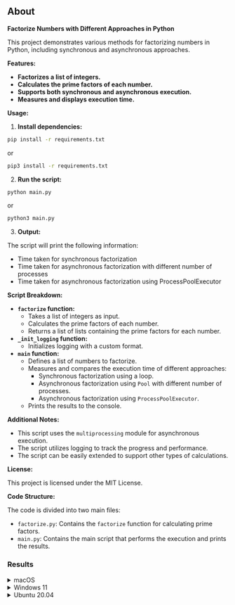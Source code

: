 ## About

**Factorize Numbers with Different Approaches in Python**

This project demonstrates various methods for factorizing numbers in Python, including synchronous and asynchronous approaches.

**Features:**

* **Factorizes a list of integers.**
* **Calculates the prime factors of each number.**
* **Supports both synchronous and asynchronous execution.**
* **Measures and displays execution time.**

**Usage:**

1. **Install dependencies:**

```bash
pip install -r requirements.txt
```
or
```bash
pip3 install -r requirements.txt
```

2. **Run the script:**

```bash
python main.py
```
or
```bash
python3 main.py
```

3. **Output:**

The script will print the following information:

* Time taken for synchronous factorization
* Time taken for asynchronous factorization with different number of processes
* Time taken for asynchronous factorization using ProcessPoolExecutor

**Script Breakdown:**

* **`factorize` function:**
    * Takes a list of integers as input.
    * Calculates the prime factors of each number.
    * Returns a list of lists containing the prime factors for each number.
* **`_init_logging` function:**
    * Initializes logging with a custom format.
* **`main` function:**
    * Defines a list of numbers to factorize.
    * Measures and compares the execution time of different approaches:
        * Synchronous factorization using a loop.
        * Asynchronous factorization using `Pool` with different number of processes.
        * Asynchronous factorization using `ProcessPoolExecutor`.
    * Prints the results to the console.

**Additional Notes:**

* This script uses the `multiprocessing` module for asynchronous execution.
* The script utilizes logging to track the progress and performance.
* The script can be easily extended to support other types of calculations.

**License:**

This project is licensed under the MIT License.

**Code Structure:**

The code is divided into two main files:

* `factorize.py`: Contains the `factorize` function for calculating prime factors.
* `main.py`: Contains the main script that performs the execution and prints the results.

### Results

<details>
<summary>macOS</summary>

Python 3.11.6, MacBook Air M1
 
```commandline
2023-12-07 21:22:12,497 INFO Sync calculations
2023-12-07 21:22:12,497 DEBUG Start time: 1701976932.497167
2023-12-07 21:22:12,497 DEBUG pid=11257, numbers=(128,)
2023-12-07 21:22:12,497 DEBUG pid=11257, numbers=(255,)
2023-12-07 21:22:12,497 DEBUG pid=11257, numbers=(99999,)
2023-12-07 21:22:12,500 DEBUG pid=11257, numbers=(10651060,)
2023-12-07 21:22:12,794 DEBUG pid=11257, numbers=(12345678,)
2023-12-07 21:22:13,131 DEBUG pid=11257, numbers=(73967205,)
2023-12-07 21:22:15,147 DEBUG End time: 1701976935.1471791
2023-12-07 21:22:15,147 DEBUG Time: 2.650174856185913
2023-12-07 21:22:15,147 INFO -------------------------
2023-12-07 21:22:15,147 INFO Async calculations Pool with 1 processes
2023-12-07 21:22:15,147 DEBUG Start time: 1701976935.147379
2023-12-07 21:22:15,190 DEBUG pid=11262, numbers=(128,)
2023-12-07 21:22:15,190 DEBUG pid=11262, numbers=(255,)
2023-12-07 21:22:15,190 DEBUG pid=11262, numbers=(99999,)
2023-12-07 21:22:15,193 DEBUG pid=11262, numbers=(10651060,)
2023-12-07 21:22:15,486 DEBUG pid=11262, numbers=(12345678,)
2023-12-07 21:22:15,823 DEBUG pid=11262, numbers=(73967205,)
2023-12-07 21:22:17,835 DEBUG End time: 1701976937.835097
2023-12-07 21:22:17,835 DEBUG Time: 2.687864065170288
2023-12-07 21:22:17,835 INFO -------------------------
2023-12-07 21:22:17,835 INFO Async calculations Pool with 2 processes
2023-12-07 21:22:17,835 DEBUG Start time: 1701976937.835268
2023-12-07 21:22:17,873 DEBUG pid=11263, numbers=(128,)
2023-12-07 21:22:17,873 DEBUG pid=11263, numbers=(99999,)
2023-12-07 21:22:17,873 DEBUG pid=11264, numbers=(255,)
2023-12-07 21:22:17,873 DEBUG pid=11264, numbers=(10651060,)
2023-12-07 21:22:17,876 DEBUG pid=11263, numbers=(12345678,)
2023-12-07 21:22:18,169 DEBUG pid=11264, numbers=(73967205,)
2023-12-07 21:22:20,185 DEBUG End time: 1701976940.185152
2023-12-07 21:22:20,185 DEBUG Time: 2.3500239849090576
2023-12-07 21:22:20,185 INFO -------------------------
2023-12-07 21:22:20,185 INFO Async calculations Pool with 3 processes
2023-12-07 21:22:20,185 DEBUG Start time: 1701976940.185317
2023-12-07 21:22:20,225 DEBUG pid=11265, numbers=(128,)
2023-12-07 21:22:20,225 DEBUG pid=11267, numbers=(255,)
2023-12-07 21:22:20,225 DEBUG pid=11266, numbers=(99999,)
2023-12-07 21:22:20,225 DEBUG pid=11265, numbers=(10651060,)
2023-12-07 21:22:20,225 DEBUG pid=11267, numbers=(12345678,)
2023-12-07 21:22:20,228 DEBUG pid=11266, numbers=(73967205,)
2023-12-07 21:22:22,251 DEBUG End time: 1701976942.2518559
2023-12-07 21:22:22,251 DEBUG Time: 2.0666708946228027
2023-12-07 21:22:22,252 INFO -------------------------
2023-12-07 21:22:22,252 INFO Async calculations Pool with 4 processes
2023-12-07 21:22:22,252 DEBUG Start time: 1701976942.252012
2023-12-07 21:22:22,289 DEBUG pid=11271, numbers=(128,)
2023-12-07 21:22:22,289 DEBUG pid=11268, numbers=(255,)
2023-12-07 21:22:22,289 DEBUG pid=11271, numbers=(99999,)
2023-12-07 21:22:22,289 DEBUG pid=11269, numbers=(10651060,)
2023-12-07 21:22:22,289 DEBUG pid=11270, numbers=(12345678,)
2023-12-07 21:22:22,290 DEBUG pid=11268, numbers=(73967205,)
2023-12-07 21:22:24,316 DEBUG End time: 1701976944.316226
2023-12-07 21:22:24,316 DEBUG Time: 2.064349889755249
2023-12-07 21:22:24,316 INFO -------------------------
2023-12-07 21:22:24,316 INFO Async calculations Pool with 5 processes
2023-12-07 21:22:24,316 DEBUG Start time: 1701976944.316385
2023-12-07 21:22:24,356 DEBUG pid=11273, numbers=(128,)
2023-12-07 21:22:24,356 DEBUG pid=11273, numbers=(255,)
2023-12-07 21:22:24,356 DEBUG pid=11273, numbers=(99999,)
2023-12-07 21:22:24,356 DEBUG pid=11276, numbers=(10651060,)
2023-12-07 21:22:24,359 DEBUG pid=11273, numbers=(12345678,)
2023-12-07 21:22:24,360 DEBUG pid=11275, numbers=(73967205,)
2023-12-07 21:22:26,385 DEBUG End time: 1701976946.385707
2023-12-07 21:22:26,385 DEBUG Time: 2.0694689750671387
2023-12-07 21:22:26,385 INFO -------------------------
2023-12-07 21:22:26,385 INFO Async calculations Pool with 6 processes
2023-12-07 21:22:26,385 DEBUG Start time: 1701976946.3858812
2023-12-07 21:22:26,423 DEBUG pid=11277, numbers=(128,)
2023-12-07 21:22:26,423 DEBUG pid=11277, numbers=(255,)
2023-12-07 21:22:26,423 DEBUG pid=11277, numbers=(99999,)
2023-12-07 21:22:26,431 DEBUG pid=11277, numbers=(10651060,)
2023-12-07 21:22:26,431 DEBUG pid=11278, numbers=(12345678,)
2023-12-07 21:22:26,433 DEBUG pid=11280, numbers=(73967205,)
2023-12-07 21:22:28,460 DEBUG End time: 1701976948.4602299
2023-12-07 21:22:28,460 DEBUG Time: 2.074467658996582
2023-12-07 21:22:28,460 INFO -------------------------
2023-12-07 21:22:28,460 INFO Async calculations Pool with 7 processes
2023-12-07 21:22:28,460 DEBUG Start time: 1701976948.460373
2023-12-07 21:22:28,507 DEBUG pid=11287, numbers=(128,)
2023-12-07 21:22:28,507 DEBUG pid=11287, numbers=(255,)
2023-12-07 21:22:28,507 DEBUG pid=11287, numbers=(99999,)
2023-12-07 21:22:28,509 DEBUG pid=11284, numbers=(10651060,)
2023-12-07 21:22:28,510 DEBUG pid=11283, numbers=(12345678,)
2023-12-07 21:22:28,510 DEBUG pid=11287, numbers=(73967205,)
2023-12-07 21:22:30,543 DEBUG End time: 1701976950.5431318
2023-12-07 21:22:30,543 DEBUG Time: 2.0829010009765625
2023-12-07 21:22:30,543 INFO -------------------------
2023-12-07 21:22:30,543 INFO Async calculations Pool with 8 processes
2023-12-07 21:22:30,543 DEBUG Start time: 1701976950.543301
2023-12-07 21:22:30,597 DEBUG pid=11296, numbers=(128,)
2023-12-07 21:22:30,597 DEBUG pid=11296, numbers=(255,)
2023-12-07 21:22:30,597 DEBUG pid=11296, numbers=(10651060,)
2023-12-07 21:22:30,597 DEBUG pid=11295, numbers=(99999,)
2023-12-07 21:22:30,599 DEBUG pid=11291, numbers=(12345678,)
2023-12-07 21:22:30,602 DEBUG pid=11290, numbers=(73967205,)
2023-12-07 21:22:32,633 DEBUG End time: 1701976952.633313
2023-12-07 21:22:32,633 DEBUG Time: 2.090146780014038
2023-12-07 21:22:32,633 INFO -------------------------
2023-12-07 21:22:32,633 INFO Async calculations Pool with default processes
2023-12-07 21:22:32,680 DEBUG pid=11298, numbers=(128,)
2023-12-07 21:22:32,680 DEBUG pid=11298, numbers=(255,)
2023-12-07 21:22:32,680 DEBUG pid=11298, numbers=(99999,)
2023-12-07 21:22:32,684 DEBUG pid=11301, numbers=(10651060,)
2023-12-07 21:22:32,686 DEBUG pid=11298, numbers=(12345678,)
2023-12-07 21:22:32,690 DEBUG pid=11302, numbers=(73967205,)
2023-12-07 21:22:34,722 DEBUG End time: 1701976954.722056
2023-12-07 21:22:34,722 DEBUG Time: 2.0887370109558105
2023-12-07 21:22:34,722 INFO -------------------------
2023-12-07 21:22:34,722 INFO Async calculations ProcessPoolExecutor with 8 processes
2023-12-07 21:22:34,722 DEBUG Start time: 1701976954.722232
2023-12-07 21:22:34,761 DEBUG pid=11307, numbers=(128,)
2023-12-07 21:22:34,761 DEBUG pid=11307, numbers=(255,)
2023-12-07 21:22:34,761 DEBUG pid=11307, numbers=(99999,)
2023-12-07 21:22:34,764 DEBUG pid=11307, numbers=(10651060,)
2023-12-07 21:22:34,769 DEBUG pid=11312, numbers=(12345678,)
2023-12-07 21:22:34,770 DEBUG pid=11311, numbers=(73967205,)
2023-12-07 21:22:36,815 DEBUG End time: 1701976956.815424
2023-12-07 21:22:36,815 DEBUG Time: 2.093296766281128
2023-12-07 21:22:36,815 INFO -------------------------
```
</details>
<details>
<summary>Windows 11</summary>
Python 3.11.6, PC with i5-8500T

```commandline
2023-12-07 19:47:57,590 INFO Sync calculations
2023-12-07 19:47:57,590 DEBUG Start time: 1701971277.5909872
2023-12-07 19:47:57,590 DEBUG pid=4888, numbers=(128,)
2023-12-07 19:47:57,590 DEBUG pid=4888, numbers=(255,)
2023-12-07 19:47:57,590 DEBUG pid=4888, numbers=(99999,)
2023-12-07 19:47:57,597 DEBUG pid=4888, numbers=(10651060,)
2023-12-07 19:47:58,292 DEBUG pid=4888, numbers=(12345678,)
2023-12-07 19:47:59,097 DEBUG pid=4888, numbers=(73967205,)
2023-12-07 19:48:03,856 DEBUG End time: 1701971283.856276
2023-12-07 19:48:03,857 DEBUG Time: 6.266256332397461
2023-12-07 19:48:03,857 INFO -------------------------
2023-12-07 19:48:03,857 INFO Async calculations Pool with 1 processes
2023-12-07 19:48:03,857 DEBUG Start time: 1701971283.857476
2023-12-07 19:48:03,982 DEBUG pid=9200, numbers=(128,)
2023-12-07 19:48:03,982 DEBUG pid=9200, numbers=(255,)
2023-12-07 19:48:03,982 DEBUG pid=9200, numbers=(99999,)
2023-12-07 19:48:03,988 DEBUG pid=9200, numbers=(10651060,)
2023-12-07 19:48:04,685 DEBUG pid=9200, numbers=(12345678,)
2023-12-07 19:48:05,489 DEBUG pid=9200, numbers=(73967205,)
2023-12-07 19:48:10,298 DEBUG End time: 1701971290.298842
2023-12-07 19:48:10,298 DEBUG Time: 6.441365957260132
2023-12-07 19:48:10,298 INFO -------------------------
2023-12-07 19:48:10,298 INFO Async calculations Pool with 2 processes
2023-12-07 19:48:10,298 DEBUG Start time: 1701971290.298842
2023-12-07 19:48:10,422 DEBUG pid=8260, numbers=(128,)
2023-12-07 19:48:10,422 DEBUG pid=8260, numbers=(255,)
2023-12-07 19:48:10,422 DEBUG pid=8260, numbers=(99999,)
2023-12-07 19:48:10,424 DEBUG pid=3168, numbers=(10651060,)
2023-12-07 19:48:10,429 DEBUG pid=8260, numbers=(12345678,)
2023-12-07 19:48:11,131 DEBUG pid=3168, numbers=(73967205,)
2023-12-07 19:48:15,852 DEBUG End time: 1701971295.8524418
2023-12-07 19:48:15,852 DEBUG Time: 5.553599834442139
2023-12-07 19:48:15,852 INFO -------------------------
2023-12-07 19:48:15,852 INFO Async calculations Pool with 3 processes
2023-12-07 19:48:15,852 DEBUG Start time: 1701971295.8524418
2023-12-07 19:48:15,981 DEBUG pid=9680, numbers=(128,)
2023-12-07 19:48:15,981 DEBUG pid=9680, numbers=(255,)
2023-12-07 19:48:15,981 DEBUG pid=9680, numbers=(99999,)
2023-12-07 19:48:15,987 DEBUG pid=9924, numbers=(10651060,)
2023-12-07 19:48:15,989 DEBUG pid=10540, numbers=(12345678,)
2023-12-07 19:48:15,989 DEBUG pid=9680, numbers=(73967205,)
2023-12-07 19:48:20,744 DEBUG End time: 1701971300.7448838
2023-12-07 19:48:20,744 DEBUG Time: 4.892441987991333
2023-12-07 19:48:20,744 INFO -------------------------
2023-12-07 19:48:20,744 INFO Async calculations Pool with 4 processes
2023-12-07 19:48:20,744 DEBUG Start time: 1701971300.7448838
2023-12-07 19:48:20,893 DEBUG pid=9612, numbers=(128,)
2023-12-07 19:48:20,894 DEBUG pid=9612, numbers=(255,)
2023-12-07 19:48:20,894 DEBUG pid=9612, numbers=(99999,)
2023-12-07 19:48:20,895 DEBUG pid=1972, numbers=(10651060,)
2023-12-07 19:48:20,901 DEBUG pid=9612, numbers=(12345678,)
2023-12-07 19:48:20,901 DEBUG pid=9260, numbers=(73967205,)
2023-12-07 19:48:25,753 DEBUG End time: 1701971305.7538316
2023-12-07 19:48:25,753 DEBUG Time: 5.008947849273682
2023-12-07 19:48:25,753 INFO -------------------------
2023-12-07 19:48:25,753 INFO Async calculations Pool with 5 processes
2023-12-07 19:48:25,753 DEBUG Start time: 1701971305.7538316
2023-12-07 19:48:25,896 DEBUG pid=3248, numbers=(128,)
2023-12-07 19:48:25,896 DEBUG pid=3248, numbers=(255,)
2023-12-07 19:48:25,896 DEBUG pid=3248, numbers=(99999,)
2023-12-07 19:48:25,896 DEBUG pid=6640, numbers=(10651060,)
2023-12-07 19:48:25,904 DEBUG pid=3248, numbers=(12345678,)
2023-12-07 19:48:25,904 DEBUG pid=6912, numbers=(73967205,)
2023-12-07 19:48:30,761 DEBUG End time: 1701971310.7613432
2023-12-07 19:48:30,761 DEBUG Time: 5.007511615753174
2023-12-07 19:48:30,761 INFO -------------------------
2023-12-07 19:48:30,761 INFO Async calculations Pool with 6 processes
2023-12-07 19:48:30,761 DEBUG Start time: 1701971310.7613432
2023-12-07 19:48:30,910 DEBUG pid=6792, numbers=(128,)
2023-12-07 19:48:30,910 DEBUG pid=6792, numbers=(255,)
2023-12-07 19:48:30,910 DEBUG pid=6792, numbers=(99999,)
2023-12-07 19:48:30,913 DEBUG pid=9300, numbers=(10651060,)
2023-12-07 19:48:30,918 DEBUG pid=6792, numbers=(12345678,)
2023-12-07 19:48:30,922 DEBUG pid=6140, numbers=(73967205,)
2023-12-07 19:48:35,697 DEBUG End time: 1701971315.696248
2023-12-07 19:48:35,697 DEBUG Time: 4.935904264450073
2023-12-07 19:48:35,697 INFO -------------------------
2023-12-07 19:48:35,697 INFO Async calculations Pool with default processes
2023-12-07 19:48:35,846 DEBUG pid=8020, numbers=(128,)
2023-12-07 19:48:35,846 DEBUG pid=8020, numbers=(255,)
2023-12-07 19:48:35,846 DEBUG pid=8020, numbers=(99999,)
2023-12-07 19:48:35,849 DEBUG pid=9572, numbers=(10651060,)
2023-12-07 19:48:35,853 DEBUG pid=8020, numbers=(12345678,)
2023-12-07 19:48:35,857 DEBUG pid=4844, numbers=(73967205,)
2023-12-07 19:48:40,626 DEBUG End time: 1701971320.6263378
2023-12-07 19:48:40,626 DEBUG Time: 4.929090261459351
2023-12-07 19:48:40,626 INFO -------------------------
2023-12-07 19:48:40,626 INFO Async calculations ProcessPoolExecutor with 6 processes
2023-12-07 19:48:40,626 DEBUG Start time: 1701971320.6263378
2023-12-07 19:48:40,773 DEBUG pid=2612, numbers=(128,)
2023-12-07 19:48:40,773 DEBUG pid=2612, numbers=(255,)
2023-12-07 19:48:40,773 DEBUG pid=2612, numbers=(99999,)
2023-12-07 19:48:40,780 DEBUG pid=2612, numbers=(10651060,)
2023-12-07 19:48:40,787 DEBUG pid=8704, numbers=(12345678,)
2023-12-07 19:48:40,787 DEBUG pid=8012, numbers=(73967205,)
2023-12-07 19:48:45,557 DEBUG End time: 1701971325.5571349
2023-12-07 19:48:45,557 DEBUG Time: 4.930797100067139
2023-12-07 19:48:45,557 INFO -------------------------

```
</details>

<details>
<summary>Ubuntu 20.04</summary>

Python 3.11.6, PC with i5-8500T

```commandline

```
</details>